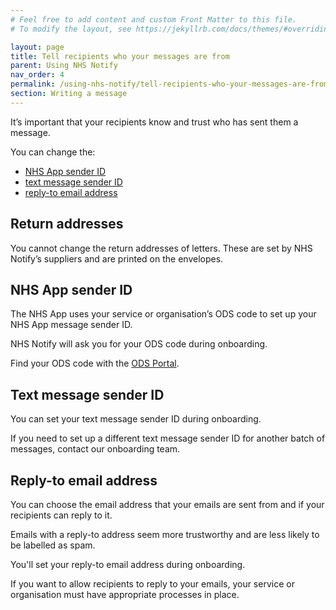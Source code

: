 ```yaml
---
# Feel free to add content and custom Front Matter to this file.
# To modify the layout, see https://jekyllrb.com/docs/themes/#overriding-theme-defaults

layout: page
title: Tell recipients who your messages are from
parent: Using NHS Notify
nav_order: 4
permalink: /using-nhs-notify/tell-recipients-who-your-messages-are-from
section: Writing a message
---
```


It’s important that your recipients know and trust who has sent them a message.

You can change the:

- [NHS App sender ID](#nhs-app-sender-id)<!-- markdownlint-disable-line -->
- [text message sender ID](#text-message-sender-id)
- [reply-to email address](#reply-to-email-address)

## Return addresses

You cannot change the return addresses of letters. These are set by NHS Notify’s suppliers and are printed on the envelopes.

## NHS App sender ID

The NHS App uses your service or organisation’s ODS code to set up your NHS App message sender ID.

NHS Notify will ask you for your ODS code during onboarding.

Find your ODS code with the [ODS Portal](https://odsportal.digital.nhs.uk/).

## Text message sender ID

You can set your text message sender ID during onboarding.

If you need to set up a different text message sender ID for another batch of messages, contact our onboarding team.

## Reply-to email address

You can choose the email address that your emails are sent from and if your recipients can reply to it.

Emails with a reply-to address seem more trustworthy and are less likely to be labelled as spam.

You'll set your reply-to email address during onboarding.

If you want to allow recipients to reply to your emails, your service or organisation must have appropriate processes in place.
